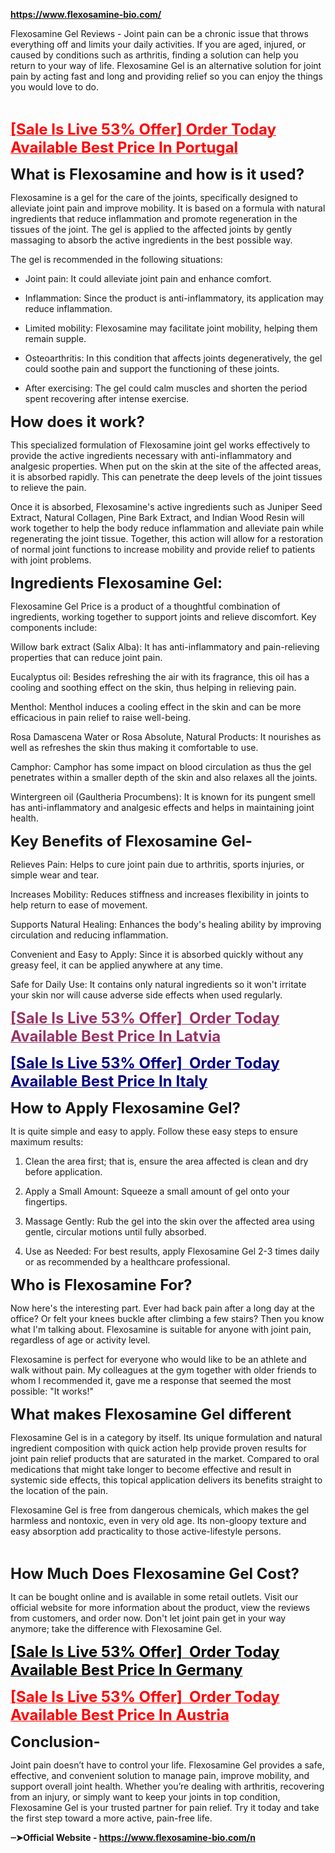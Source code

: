 <p dir="ltr"><strong><a href="https://www.flexosamine-bio.com/" target="_blank" rel="nofollow" data-saferedirecturl="https://www.google.com/url?hl=en&amp;q=https://www.flexosamine-bio.com/&amp;source=gmail&amp;ust=1734197516291000&amp;usg=AOvVaw0pI8lpcIT145GBk-GErdPP">https://www.flexosamine-bio.com/</a></strong></p>
<p dir="ltr">Flexosamine Gel Reviews - Joint pain can be a chronic issue that throws everything off and limits your daily activities. If you are aged, injured, or caused by conditions such as arthritis, finding a solution can help you return to your way of life. Flexosamine Gel is an alternative solution for joint pain by acting fast and long and providing relief so you can enjoy the things you would love to do.</p>
<p dir="ltr">&nbsp;</p>
<p dir="ltr"><span style="color: #ff0000;"><strong><a style="color: #ff0000;" href="https://www.flexosamine-bio.com/pt/" target="_blank" rel="nofollow" data-saferedirecturl="https://www.google.com/url?hl=en&amp;q=https://www.flexosamine-bio.com/pt/&amp;source=gmail&amp;ust=1734197516291000&amp;usg=AOvVaw2-siExdEDHUXO_YwFnFbGX"><span style="font-size: x-large;">[Sale Is Live 53% Offer] Order Today Available Best Price In Portugal</span></a></strong></span></p>
<p dir="ltr"><strong><span style="font-size: x-large;">What is Flexosamine and how is it used?</span></strong></p>
<p dir="ltr">Flexosamine is a gel for the care of the joints, specifically designed to alleviate joint pain and improve mobility. It is based on a formula with natural ingredients that reduce inflammation and promote regeneration in the tissues of the joint. The gel is applied to the affected joints by gently massaging to absorb the active ingredients in the best possible way.</p>
<p dir="ltr">The gel is recommended in the following situations:</p>
<ul>
<li dir="ltr">
<p dir="ltr">Joint pain: It could alleviate joint pain and enhance comfort.</p>
</li>
<li dir="ltr">
<p dir="ltr">Inflammation: Since the product is anti-inflammatory, its application may reduce inflammation.</p>
</li>
<li dir="ltr">
<p dir="ltr">Limited mobility: Flexosamine may facilitate joint mobility, helping them remain supple.</p>
</li>
<li dir="ltr">
<p dir="ltr">Osteoarthritis: In this condition that affects joints degeneratively, the gel could soothe pain and support the functioning of these joints.</p>
</li>
<li dir="ltr">
<p dir="ltr">After exercising: The gel could calm muscles and shorten the period spent recovering after intense exercise.</p>
</li>
</ul>
<p dir="ltr"><strong><span style="font-size: x-large;">How does it work?</span></strong></p>
<p dir="ltr">This specialized formulation of Flexosamine joint gel works effectively to provide the active ingredients necessary with anti-inflammatory and analgesic properties. When put on the skin at the site of the affected areas, it is absorbed rapidly. This can penetrate the deep levels of the joint tissues to relieve the pain.</p>
<p dir="ltr">Once it is absorbed, Flexosamine's active ingredients such as Juniper Seed Extract, Natural Collagen, Pine Bark Extract, and Indian Wood Resin will work together to help the body reduce inflammation and alleviate pain while regenerating the joint tissue. Together, this action will allow for a restoration of normal joint functions to increase mobility and provide relief to patients with joint problems.</p>
<p dir="ltr"><strong><span style="font-size: x-large;">Ingredients Flexosamine Gel:</span></strong></p>
<p dir="ltr">Flexosamine Gel Price is a product of a thoughtful combination of ingredients, working together to support joints and relieve discomfort. Key components include:</p>
<p dir="ltr">Willow bark extract (Salix Alba): It has anti-inflammatory and pain-relieving properties that can reduce joint pain.</p>
<p dir="ltr">Eucalyptus oil: Besides refreshing the air with its fragrance, this oil has a cooling and soothing effect on the skin, thus helping in relieving pain.</p>
<p dir="ltr">Menthol: Menthol induces a cooling effect in the skin and can be more efficacious in pain relief to raise well-being.</p>
<p dir="ltr">Rosa Damascena Water or Rosa Absolute, Natural Products: It nourishes as well as refreshes the skin thus making it comfortable to use.</p>
<p dir="ltr">Camphor: Camphor has some impact on blood circulation as thus the gel penetrates within a smaller depth of the skin and also relaxes all the joints.</p>
<p dir="ltr">Wintergreen oil (Gaultheria Procumbens): It is known for its pungent smell has anti-inflammatory and analgesic effects and helps in maintaining joint health.</p>
<p dir="ltr"><strong><span style="font-size: x-large;">Key Benefits of Flexosamine Gel-</span></strong></p>
<p dir="ltr">Relieves Pain: Helps to cure joint pain due to arthritis, sports injuries, or simple wear and tear.</p>
<p dir="ltr">Increases Mobility: Reduces stiffness and increases flexibility in joints to help return to ease of movement.</p>
<p dir="ltr">Supports Natural Healing: Enhances the body's healing ability by improving circulation and reducing inflammation.</p>
<p dir="ltr">Convenient and Easy to Apply: Since it is absorbed quickly without any greasy feel, it can be applied anywhere at any time.</p>
<p dir="ltr">Safe for Daily Use: It contains only natural ingredients so it won't irritate your skin nor will cause adverse side effects when used regularly.</p>
<p dir="ltr"><span style="color: #993366;"><strong><a style="color: #993366;" href="https://www.flexosamine-bio.com/lt/" target="_blank" rel="nofollow" data-saferedirecturl="https://www.google.com/url?hl=en&amp;q=https://www.flexosamine-bio.com/lt/&amp;source=gmail&amp;ust=1734197516292000&amp;usg=AOvVaw3giW3Q9v6wU6ZGzmyI_fog"><span style="font-size: x-large;">[Sale Is Live 53% Offer]&nbsp; Order Today Available Best Price In Latvia</span></a></strong></span></p>
<p dir="ltr"><span style="color: #000080;"><strong><a style="color: #000080;" href="https://www.flexosamine-bio.com/it/" target="_blank" rel="nofollow" data-saferedirecturl="https://www.google.com/url?hl=en&amp;q=https://www.flexosamine-bio.com/it/&amp;source=gmail&amp;ust=1734197516292000&amp;usg=AOvVaw0qRp4A0ftSSjdF6yQ9wmka"><span style="font-size: x-large;">[Sale Is Live 53% Offer]&nbsp; Order Today Available Best Price In Italy</span></a></strong></span></p>
<p dir="ltr"><strong><span style="font-size: x-large;">How to Apply Flexosamine Gel?</span></strong></p>
<p dir="ltr">It is quite simple and easy to apply. Follow these easy steps to ensure maximum results:</p>
<ol>
<li dir="ltr">
<p dir="ltr">Clean the area first; that is, ensure the area affected is clean and dry before application.</p>
</li>
<li dir="ltr">
<p dir="ltr">Apply a Small Amount: Squeeze a small amount of gel onto your fingertips.</p>
</li>
<li dir="ltr">
<p dir="ltr">Massage Gently: Rub the gel into the skin over the affected area using gentle, circular motions until fully absorbed.</p>
</li>
<li dir="ltr">
<p dir="ltr">Use as Needed: For best results, apply Flexosamine Gel 2-3 times daily or as recommended by a healthcare professional.</p>
</li>
</ol>
<p dir="ltr"><strong><span style="font-size: x-large;">Who is Flexosamine For?</span></strong></p>
<p dir="ltr">Now here's the interesting part. Ever had back pain after a long day at the office? Or felt your knees buckle after climbing a few stairs? Then you know what I'm talking about. Flexosamine is suitable for anyone with joint pain, regardless of age or activity level.</p>
<p dir="ltr">Flexosamine is perfect for everyone who would like to be an athlete and walk without pain. My colleagues at the gym together with older friends to whom I recommended it, gave me a response that seemed the most possible: "It works!"</p>
<p dir="ltr"><strong><span style="font-size: x-large;">What makes Flexosamine Gel different</span></strong></p>
<p dir="ltr">Flexosamine Gel is in a category by itself. Its unique formulation and natural ingredient composition with quick action help provide proven results for joint pain relief products that are saturated in the market. Compared to oral medications that might take longer to become effective and result in systemic side effects, this topical application delivers its benefits straight to the location of the pain.</p>
<p dir="ltr">Flexosamine Gel is free from dangerous chemicals, which makes the gel harmless and nontoxic, even in very old age. Its non-gloopy texture and easy absorption add practicality to those active-lifestyle persons.</p>
<p dir="ltr">&nbsp;</p>
<p dir="ltr"><strong><span style="font-size: x-large;">How Much Does Flexosamine Gel Cost?</span></strong></p>
<p dir="ltr">It can be bought online and is available in some retail outlets. Visit our official website for more information about the product, view the reviews from customers, and order now. Don't let joint pain get in your way anymore; take the difference with Flexosamine Gel.</p>
<p dir="ltr"><span style="color: #000000;"><strong><a style="color: #000000;" href="https://www.flexosamine-bio.com/de/" target="_blank" rel="nofollow" data-saferedirecturl="https://www.google.com/url?hl=en&amp;q=https://www.flexosamine-bio.com/de/&amp;source=gmail&amp;ust=1734197516292000&amp;usg=AOvVaw2JyxOA-C7UhDLFlbdUMuBj"><span style="font-size: x-large;">[Sale Is Live 53% Offer]&nbsp; Order Today Available Best Price In Germany</span></a></strong></span></p>
<p dir="ltr"><span style="color: #ff0000;"><strong><a style="color: #ff0000;" href="https://www.flexosamine-bio.com/at/" target="_blank" rel="nofollow" data-saferedirecturl="https://www.google.com/url?hl=en&amp;q=https://www.flexosamine-bio.com/at/&amp;source=gmail&amp;ust=1734197516292000&amp;usg=AOvVaw2gqP5LnxPR9EGwbtXkk-Ua"><span style="font-size: x-large;">[Sale Is Live 53% Offer]&nbsp; Order Today Available Best Price In Austria</span></a></strong></span></p>
<p dir="ltr"><strong><span style="font-size: x-large;">Conclusion-</span></strong></p>
<p dir="ltr">Joint pain doesn&rsquo;t have to control your life. Flexosamine Gel provides a safe, effective, and convenient solution to manage pain, improve mobility, and support overall joint health. Whether you&rsquo;re dealing with arthritis, recovering from an injury, or simply want to keep your joints in top condition, Flexosamine Gel is your trusted partner for pain relief. Try it today and take the first step toward a more active, pain-free life.</p>
<p dir="ltr"><strong>┈➤Official Website -&nbsp;<a href="https://www.flexosamine-bio.com/" target="_blank" rel="nofollow" data-saferedirecturl="https://www.google.com/url?hl=en&amp;q=https://www.flexosamine-bio.com/&amp;source=gmail&amp;ust=1734197516292000&amp;usg=AOvVaw2nmpHEJGhNwzTyTWXAllI9">https://www.flexosamine-bio.com/</a></strong><strong><a href="https://www.flexosamine-bio.com/" target="_blank" rel="nofollow" data-saferedirecturl="https://www.google.com/url?hl=en&amp;q=https://www.flexosamine-bio.com/&amp;source=gmail&amp;ust=1734197516292000&amp;usg=AOvVaw2nmpHEJGhNwzTyTWXAllI9">n</a></strong></p>
<p dir="ltr">&nbsp;</p>
